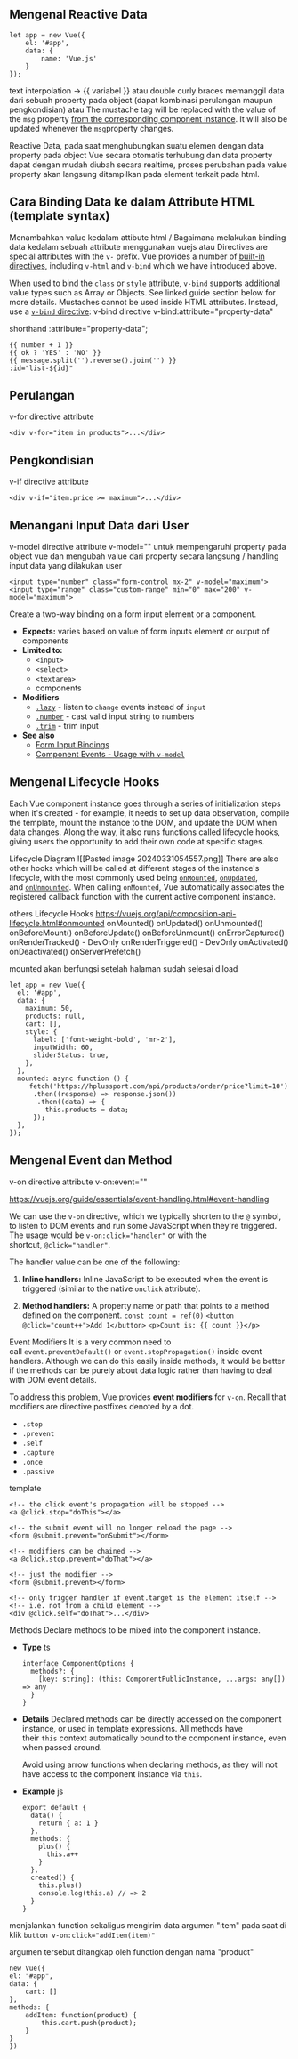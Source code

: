 ## Mengenal Reactive Data 
```
let app = new Vue({
	el: '#app',
	data: {
		name: 'Vue.js'
	}
});
```

text interpolation -> {{ variabel }} atau double curly braces memanggil data dari sebuah property pada object (dapat kombinasi perulangan maupun pengkondisian) atau 
The mustache tag will be replaced with the value of the `msg` property [from the corresponding component instance](https://vuejs.org/guide/essentials/reactivity-fundamentals.html#declaring-reactive-state). It will also be updated whenever the `msg`property changes.

Reactive Data, pada saat menghubungkan suatu elemen dengan data property pada object Vue secara otomatis terhubung dan data property dapat dengan mudah diubah secara realtime, proses perubahan pada value property akan langsung ditampilkan pada element terkait pada html.
## Cara Binding Data ke dalam Attribute HTML (template syntax)
Menambahkan value kedalam attibute html / Bagaimana melakukan binding data kedalam sebuah attribute menggunakan vuejs
atau
Directives are special attributes with the `v-` prefix. Vue provides a number of [built-in directives](https://vuejs.org/api/built-in-directives.html), including `v-html` and `v-bind` which we have introduced above.

When used to bind the `class` or `style` attribute, `v-bind` supports additional value types such as Array or Objects. See linked guide section below for more details.
Mustaches cannot be used inside HTML attributes. Instead, use a [`v-bind` directive](https://vuejs.org/api/built-in-directives.html#v-bind):
v-bind directive
v-bind:attribute="property-data"

shorthand 
:attribute="property-data";
```
{{ number + 1 }} 
{{ ok ? 'YES' : 'NO' }} 
{{ message.split('').reverse().join('') }} 
:id="list-${id}"
```
## Perulangan 
v-for directive attribute 
```
<div v-for="item in products">...</div>
```
## Pengkondisian
v-if directive attribute
```
<div v-if="item.price >= maximum">...</div>
```
## Menangani Input Data dari User
v-model directive attribute
v-model=""
untuk mempengaruhi property pada object vue dan mengubah value dari property secara langsung / handling input data yang dilakukan user 

```
<input type="number" class="form-control mx-2" v-model="maximum">
<input type="range" class="custom-range" min="0" max="200" v-model="maximum">
```
Create a two-way binding on a form input element or a component.
- **Expects:** varies based on value of form inputs element or output of components
- **Limited to:**
    - `<input>`
    - `<select>`
    - `<textarea>`
    - components
- **Modifiers**
    - [`.lazy`](https://vuejs.org/guide/essentials/forms.html#lazy) - listen to `change` events instead of `input`
    - [`.number`](https://vuejs.org/guide/essentials/forms.html#number) - cast valid input string to numbers
    - [`.trim`](https://vuejs.org/guide/essentials/forms.html#trim) - trim input
- **See also**
    - [Form Input Bindings](https://vuejs.org/guide/essentials/forms.html)
    - [Component Events - Usage with `v-model`](https://vuejs.org/guide/components/v-model.html)

## Mengenal Lifecycle Hooks
Each Vue component instance goes through a series of initialization steps when it's created - for example, it needs to set up data observation, compile the template, mount the instance to the DOM, and update the DOM when data changes. Along the way, it also runs functions called lifecycle hooks, giving users the opportunity to add their own code at specific stages.

Lifecycle Diagram
![[Pasted image 20240331054557.png]]
There are also other hooks which will be called at different stages of the instance's lifecycle, with the most commonly used being [`onMounted`](https://vuejs.org/api/composition-api-lifecycle.html#onmounted), [`onUpdated`](https://vuejs.org/api/composition-api-lifecycle.html#onupdated), and [`onUnmounted`](https://vuejs.org/api/composition-api-lifecycle.html#onunmounted).
When calling `onMounted`, Vue automatically associates the registered callback function with the current active component instance.

others Lifecycle Hooks
https://vuejs.org/api/composition-api-lifecycle.html#onmounted
onMounted()
onUpdated()
onUnmounted()
onBeforeMount()
onBeforeUpdate()
onBeforeUnmount()
onErrorCaptured()
onRenderTracked() - DevOnly
onRenderTriggered() - DevOnly
onActivated()
onDeactivated()
onServerPrefetch()

mounted akan berfungsi setelah halaman sudah selesai diload
```
let app = new Vue({
  el: '#app',
  data: {
    maximum: 50,
    products: null,
    cart: [],
    style: {
      label: ['font-weight-bold', 'mr-2'],
      inputWidth: 60,
      sliderStatus: true,
    },
  },
  mounted: async function () {
     fetch('https://hplussport.com/api/products/order/price?limit=10')
      .then((response) => response.json())
       .then((data) => {
         this.products = data;
      });
  },
});
```
## Mengenal Event dan Method
v-on directive attribute
v-on:event=""

https://vuejs.org/guide/essentials/event-handling.html#event-handling

We can use the `v-on` directive, which we typically shorten to the `@` symbol, to listen to DOM events and run some JavaScript when they're triggered. The usage would be `v-on:click="handler"` or with the shortcut, `@click="handler"`.

The handler value can be one of the following:

1. **Inline handlers:** Inline JavaScript to be executed when the event is triggered (similar to the native `onclick` attribute).
    
2. **Method handlers:** A property name or path that points to a method defined on the component.
`const count = ref(0)`
`<button @click="count++">Add 1</button>`
`<p>Count is: {{ count }}</p>`

Event Modifiers
It is a very common need to call `event.preventDefault()` or `event.stopPropagation()` inside event handlers. Although we can do this easily inside methods, it would be better if the methods can be purely about data logic rather than having to deal with DOM event details.

To address this problem, Vue provides **event modifiers** for `v-on`. Recall that modifiers are directive postfixes denoted by a dot.

- `.stop`
- `.prevent`
- `.self`
- `.capture`
- `.once`
- `.passive`

template

```
<!-- the click event's propagation will be stopped -->
<a @click.stop="doThis"></a>

<!-- the submit event will no longer reload the page -->
<form @submit.prevent="onSubmit"></form>

<!-- modifiers can be chained -->
<a @click.stop.prevent="doThat"></a>

<!-- just the modifier -->
<form @submit.prevent></form>

<!-- only trigger handler if event.target is the element itself -->
<!-- i.e. not from a child element -->
<div @click.self="doThat">...</div>
```

Methods
Declare methods to be mixed into the component instance.
- **Type**
    ts
    ```
    interface ComponentOptions {
      methods?: {
        [key: string]: (this: ComponentPublicInstance, ...args: any[]) => any
      }
    }
    ```
- **Details**
    Declared methods can be directly accessed on the component instance, or used in template expressions. All methods have their `this` context automatically bound to the component instance, even when passed around.
    
    Avoid using arrow functions when declaring methods, as they will not have access to the component instance via `this`.
- **Example**
    js
    ```
    export default {
      data() {
        return { a: 1 }
      },
      methods: {
        plus() {
          this.a++
        }
      },
      created() {
        this.plus()
        console.log(this.a) // => 2
      }
    }
    ```

menjalankan function sekaligus mengirim data argumen "item" pada saat di klik 
`button v-on:click="addItem(item)"`

argumen tersebut ditangkap oleh function dengan nama "product"
```
new Vue({
el: "#app",
data: {
	cart: []
},
methods: {
	addItem: function(product) {
		this.cart.push(product);
	}
}
})

```
